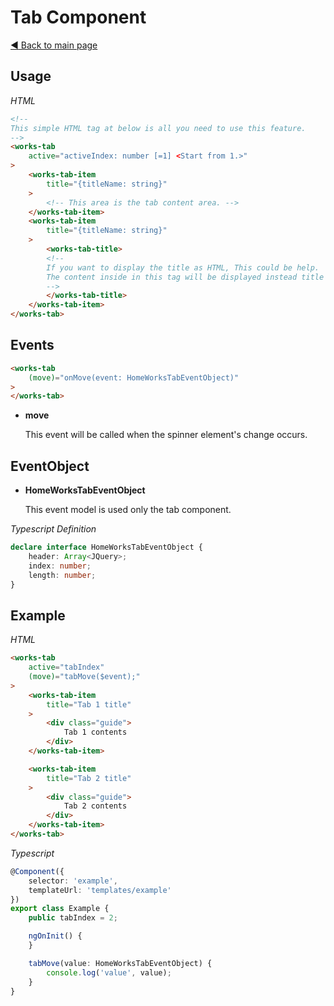 # Tab Component

[:arrow_backward: Back to main page](../../README.md)

## Usage

*HTML*

```html
<!--
This simple HTML tag at below is all you need to use this feature.
-->
<works-tab
    active="activeIndex: number [=1] <Start from 1.>"
>
    <works-tab-item
        title="{titleName: string}"
    >
        <!-- This area is the tab content area. -->
    </works-tab-item>
    <works-tab-item
        title="{titleName: string}"
    >
        <works-tab-title>
        <!--
        If you want to display the title as HTML, This could be help.
        The content inside in this tag will be displayed instead title attribute value of works-tab-item
        -->
        </works-tab-title>
    </works-tab-item>
</works-tab>
```

## Events

```html
<works-tab
    (move)="onMove(event: HomeWorksTabEventObject)"
>
</works-tab>
```

- **move**
 
  This event will be called when the spinner element's change occurs.

## EventObject

- **HomeWorksTabEventObject**

  This event model is used only the tab component.

*Typescript Definition*

```typescript
declare interface HomeWorksTabEventObject {
    header: Array<JQuery>;
    index: number;
    length: number;
}
```

## Example

*HTML*

```html
<works-tab
    active="tabIndex"
    (move)="tabMove($event);"
>
    <works-tab-item
        title="Tab 1 title"
    >
        <div class="guide">
            Tab 1 contents
        </div>
    </works-tab-item>

    <works-tab-item
        title="Tab 2 title"
    >
        <div class="guide">
            Tab 2 contents
        </div>
    </works-tab-item>
</works-tab>
```

*Typescript*
```typescript
@Component({
    selector: 'example',
    templateUrl: 'templates/example'
})
export class Example {
    public tabIndex = 2;

    ngOnInit() {
    }

    tabMove(value: HomeWorksTabEventObject) {
        console.log('value', value);
    }
}
```
